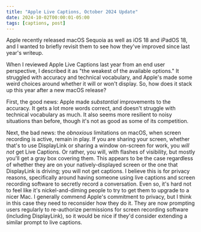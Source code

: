 ```yaml
---
title: "Apple Live Captions, October 2024 Update"
date: 2024-10-02T00:00:01-05:00
tags: [captions, post]
---
```


Apple recently released macOS Sequoia as well as iOS 18 and iPadOS 18, and I wanted to briefly revisit them to see how they've improved since last year's writeup.
<!-- more -->

When I reviewed Apple Live Captions last year from an end user perspective, I described it as "the weakest of the available options." It struggled with accuracy and technical vocabulary, and Apple's made some weird choices around whether it will or won't display. So, how does it stack up this year after a new macOS release?

First, the good news: Apple made _substantial_ improvements to the accuracy. It gets a lot more words correct, and doesn't struggle with technical vocabulary as much. It also seems more resilient to noisy situations than before, though it's not as good as some of its competition.

Next, the bad news: the _obnoxious_ limitations on macOS, when screen recording is active, remain in play. If you are sharing your screen, whether that's to use DisplayLink or sharing a window on-screen for work, you _will not_ get Live Captions. Or rather, you will, with flashes of visibility, but mostly you'll get a gray box covering them. This appears to be the case regardless of whether they are on your natively-displayed screen or the one that DisplayLink is driving; you will not get captions. I believe this is for privacy reasons, specifically around having someone using live captions and screen recording software to secretly record a conversation. Even so, it's hard not to feel like it's nickel-and-diming people to try to get them to upgrade to a nicer Mac. I generally commend Apple's commitment to privacy, but I think in this case they need to reconsider how they do it. They are now prompting users regularly to re-authorize permissions for screen recording software (including DisplayLink), so it would be nice if they'd consider extending a similar prompt to live captions.